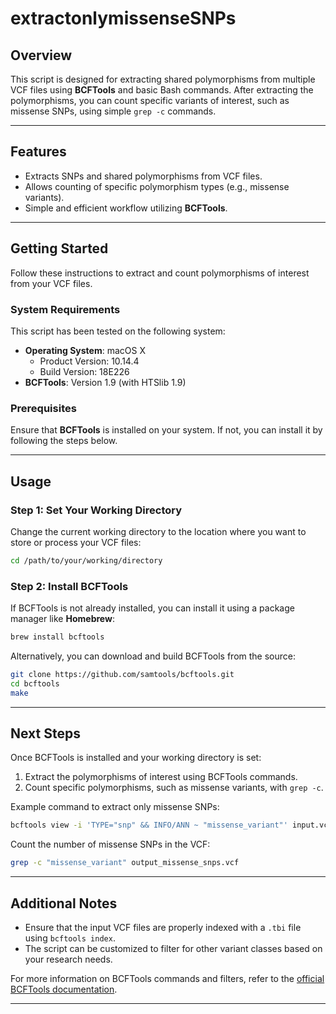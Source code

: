 # extractonlymissenseSNPs

## Overview
This script is designed for extracting shared polymorphisms from multiple VCF files using **BCFTools** and basic Bash commands. After extracting the polymorphisms, you can count specific variants of interest, such as missense SNPs, using simple `grep -c` commands.

---

## Features
- Extracts SNPs and shared polymorphisms from VCF files.
- Allows counting of specific polymorphism types (e.g., missense variants).
- Simple and efficient workflow utilizing **BCFTools**.

---

## Getting Started
Follow these instructions to extract and count polymorphisms of interest from your VCF files.

### System Requirements
This script has been tested on the following system:
- **Operating System**: macOS X  
  - Product Version: 10.14.4  
  - Build Version: 18E226  
- **BCFTools**: Version 1.9 (with HTSlib 1.9)

### Prerequisites
Ensure that **BCFTools** is installed on your system. If not, you can install it by following the steps below.

---

## Usage

### Step 1: Set Your Working Directory
Change the current working directory to the location where you want to store or process your VCF files:
```bash
cd /path/to/your/working/directory
```

### Step 2: Install BCFTools
If BCFTools is not already installed, you can install it using a package manager like **Homebrew**:
```bash
brew install bcftools
```
Alternatively, you can download and build BCFTools from the source:
```bash
git clone https://github.com/samtools/bcftools.git
cd bcftools
make
```

---

## Next Steps
Once BCFTools is installed and your working directory is set:
1. Extract the polymorphisms of interest using BCFTools commands.
2. Count specific polymorphisms, such as missense variants, with `grep -c`.

Example command to extract only missense SNPs:
```bash
bcftools view -i 'TYPE="snp" && INFO/ANN ~ "missense_variant"' input.vcf > output_missense_snps.vcf
```

Count the number of missense SNPs in the VCF:
```bash
grep -c "missense_variant" output_missense_snps.vcf
```

---

## Additional Notes
- Ensure that the input VCF files are properly indexed with a `.tbi` file using `bcftools index`.
- The script can be customized to filter for other variant classes based on your research needs.

For more information on BCFTools commands and filters, refer to the [official BCFTools documentation](http://samtools.github.io/bcftools/).

---
